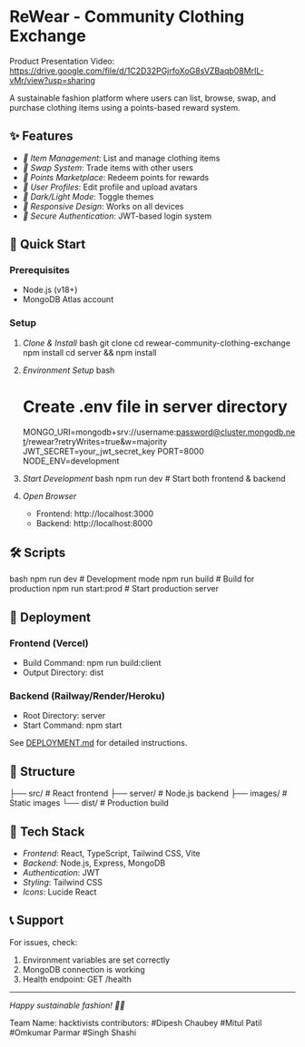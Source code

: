 # ReWear - Community Clothing Exchange

Product Presentation Video: https://drive.google.com/file/d/1C2D32PGjrfoXoG8sVZBaqb08MrIL-vMr/view?usp=sharing

A sustainable fashion platform where users can list, browse, swap, and purchase clothing items using a points-based reward system.

## ✨ Features

- *👕 Item Management*: List and manage clothing items
- *🔄 Swap System*: Trade items with other users
- *🎁 Points Marketplace*: Redeem points for rewards
- *👤 User Profiles*: Edit profile and upload avatars
- *🌙 Dark/Light Mode*: Toggle themes
- *📱 Responsive Design*: Works on all devices
- *🔐 Secure Authentication*: JWT-based login system

## 🚀 Quick Start

### Prerequisites
- Node.js (v18+)
- MongoDB Atlas account

### Setup

1. *Clone & Install*
   bash
   git clone <your-repo-url>
   cd rewear-community-clothing-exchange
   npm install
   cd server && npm install
   

2. *Environment Setup*
   bash
   # Create .env file in server directory
   MONGO_URI=mongodb+srv://username:password@cluster.mongodb.net/rewear?retryWrites=true&w=majority
   JWT_SECRET=your_jwt_secret_key
   PORT=8000
   NODE_ENV=development
   

3. *Start Development*
   bash
   npm run dev  # Start both frontend & backend
   

4. *Open Browser*
   - Frontend: http://localhost:3000
   - Backend: http://localhost:8000

## 🛠 Scripts

bash
npm run dev          # Development mode
npm run build        # Build for production
npm run start:prod   # Start production server


## 🚀 Deployment

### Frontend (Vercel)
- Build Command: npm run build:client
- Output Directory: dist

### Backend (Railway/Render/Heroku)
- Root Directory: server
- Start Command: npm start

See [DEPLOYMENT.md](./DEPLOYMENT.md) for detailed instructions.

## 📁 Structure


├── src/              # React frontend
├── server/           # Node.js backend
├── images/           # Static images
└── dist/             # Production build


## 🔧 Tech Stack

- *Frontend*: React, TypeScript, Tailwind CSS, Vite
- *Backend*: Node.js, Express, MongoDB
- *Authentication*: JWT
- *Styling*: Tailwind CSS
- *Icons*: Lucide React

## 📞 Support

For issues, check:
1. Environment variables are set correctly
2. MongoDB connection is working
3. Health endpoint: GET /health

---

*Happy sustainable fashion! 🌱👕*

Team Name: hacktivists
contributors:
#Dipesh Chaubey
#Mitul Patil
#Omkumar Parmar
#Singh Shashi
